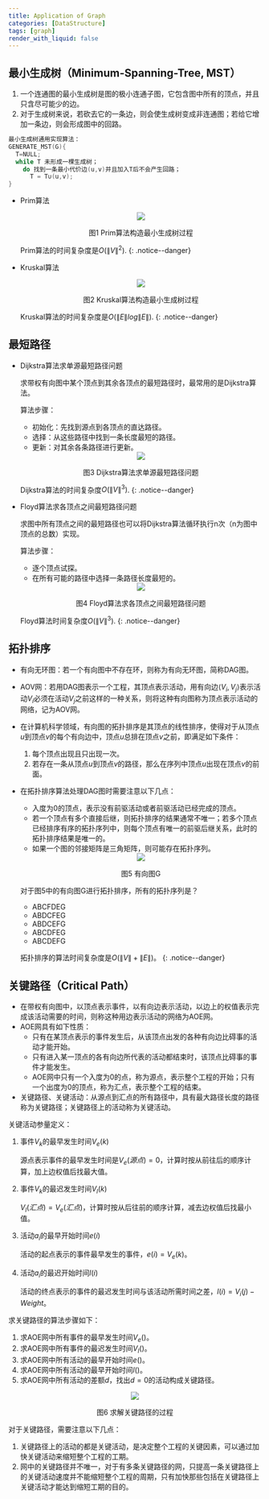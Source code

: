 ```yaml
---
title: Application of Graph
categories: [DataStructure]
tags: [graph]
render_with_liquid: false
---
```


## 最小生成树（Minimum-Spanning-Tree, MST）
  1. 一个连通图的最小生成树是图的极小连通子图，它包含图中所有的顶点，并且只含尽可能少的边。
  2. 对于生成树来说，若砍去它的一条边，则会使生成树变成非连通图；若给它增加一条边，则会形成图中的回路。


```c
最小生成树通用实现算法：
GENERATE_MST(G){
  T=NULL;
  while T 未形成一棵生成树；
    do 找到一条最小代价边(u,v)并且加入T后不会产生回路；
      T = T∪(u,v);
}
```

* Prim算法
  <div align='center'>
    <img src="/assets/images/3/graph10.jpg">
    <p>图1 Prim算法构造最小生成树过程</p>
  </div>

  Prim算法的时间复杂度是$O\left ( \left \| V\right \|^{2}\right )$.
  {: .notice--danger}

* Kruskal算法
  <div align='center'>
    <img src="/assets/images/3/graph11.jpg">
    <p>图2 Kruskal算法构造最小生成树过程</p>
  </div>

  Kruskal算法的时间复杂度是$O\left ( \left \| E\right \| log\left \| E\right \|\right )$.
  {: .notice--danger}

## 最短路径
* Dijkstra算法求单源最短路径问题
  
  求带权有向图中某个顶点到其余各顶点的最短路径时，最常用的是Dijkstra算法。

  算法步骤：
  - 初始化：先找到源点到各顶点的直达路径。
  - 选择：从这些路径中找到一条长度最短的路径。
  - 更新：对其余各条路径进行更新。
  
  <div align='center'>
    <img src="/assets/images/3/graph12.jpg">
    <p>图3 Dijkstra算法求单源最短路径问题</p>
  </div>

  Dijkstra算法的时间复杂度$O\left ( \left \| V\right \|^{3}\right )$.
  {: .notice--danger}

* Floyd算法求各顶点之间最短路径问题
  
  求图中所有顶点之间的最短路径也可以将Dijkstra算法循环执行n次（n为图中顶点的总数）实现。

  算法步骤：
  - 逐个顶点试探。
  - 在所有可能的路径中选择一条路径长度最短的。

  <div align='center'>
    <img src="/assets/images/3/graph13.jpg">
    <p>图4 Floyd算法求各顶点之间最短路径问题</p>
  </div>

  Floyd算法时间复杂度$O\left ( \left \| V\right \|^{3}\right )$.
  {: .notice--danger}

## 拓扑排序

- 有向无环图：若一个有向图中不存在环，则称为有向无环图，简称DAG图。
- AOV网：若用DAG图表示一个工程，其顶点表示活动，用有向边$\left \langle V_{i},V_{j}\right \rangle$表示活动$V_{i}$必须在活动$V_{j}$之前这样的一种关系，则将这种有向图称为顶点表示活动的网络，记为AOV网。
- 在计算机科学领域，有向图的拓扑排序是其顶点的线性排序，使得对于从顶点$u$到顶点$v$的每个有向边中，顶点$u$总排在顶点$v$之前，即满足如下条件：  
  1. 每个顶点出现且只出现一次。
  2. 若存在一条从顶点$u$到顶点$v$的路径，那么在序列中顶点$u$出现在顶点$v$的前面。
- 在拓扑排序算法处理DAG图时需要注意以下几点：
  - 入度为0的顶点，表示没有前驱活动或者前驱活动已经完成的顶点。
  - 若一个顶点有多个直接后继，则拓扑排序的结果通常不唯一；若多个顶点已经排序有序的拓扑序列中，则每个顶点有唯一的前驱后继关系，此时的拓扑排序结果是唯一的。
  - 如果一个图的邻接矩阵是三角矩阵，则可能存在拓扑序列。

  <div align='center'>
    <img src="/assets/images/3/graph14.jpg">
    <p>图5 有向图G</p>
  </div>

  对于图5中的有向图G进行拓扑排序，所有的拓扑序列是？

  - ABCFDEG
  - ABDCFEG
  - ABDCEFG
  - ABCDFEG
  - ABCDEFG
  
  拓扑排序的算法时间复杂度是$O\left (\left \| V\right \| +\left \| E\right \| \right )$。
  {: .notice--danger}

## 关键路径（Critical Path）

- 在带权有向图中，以顶点表示事件，以有向边表示活动，以边上的权值表示完成该活动需要的时间，则称这种用边表示活动的网络为AOE网。
- AOE网具有如下性质：
  - 只有在某顶点表示的事件发生后，从该顶点出发的各种有向边比碍事的活动才能开始。
  - 只有进入某一顶点的各有向边所代表的活动都结束时，该顶点比碍事的事件才能发生。
  - AOE网中只有一个入度为0的点，称为源点，表示整个工程的开始；只有一个出度为0的顶点，称为汇点，表示整个工程的结束。
- 关键路径、关键活动：从源点到汇点的所有路径中，具有最大路径长度的路径称为关键路径；关键路径上的活动称为关键活动。

关键活动参量定义：

1. 事件$V_{k}$的最早发生时间$V_{e}\left(k\right)$
   
    源点表示事件的最早发生时间是$V_{e}\left(源点\right)=0$，计算时按从前往后的顺序计算，加上边权值后找最大值。
2. 事件$V_{k}$的最迟发生时间$V_{l}\left(k\right)$
   
   $V_{l}\left(汇点\right)=V_{e}\left(汇点\right)$，计算时按从后往前的顺序计算，减去边权值后找最小值。
3. 活动$a_{i}$的最早开始时间$e\left(i\right)$
   
   活动的起点表示的事件最早发生的事件，$e\left(i\right)=V_{e}\left(k\right)$。
4. 活动$a_{i}$的最迟开始时间$l\left(i\right)$
   
   活动的终点表示的事件的最迟发生时间与该活动所需时间之差，$l\left(i\right)=V_{i}\left(j\right)-Weight$。

求关键路径的算法步骤如下：
1. 求AOE网中所有事件的最早发生时间$V_{e}\left(\right)$。
2. 求AOE网中所有事件的最迟发生时间$V_{l}\left(\right)$。
3. 求AOE网中所有活动的最早开始时间$e\left(\right)$。
4. 求AOE网中所有活动的最早开始时间$l\left(\right)$。
5. 求AOE网中所有活动的差额$d$，找出$d=0$的活动构成关键路径。

  <div align='center'>
    <img src="/assets/images/3/graph15.jpg">
    <p>图6 求解关键路径的过程</p>
  </div>

对于关键路径，需要注意以下几点：

1. 关键路径上的活动的都是关键活动，是决定整个工程的关键因素，可以通过加快关键活动来缩短整个工程的工期。
2. 网中的关键路径并不唯一，对于有多条关键路径的网，只提高一条关键路径上的关键活动速度并不能缩短整个工程的周期，只有加快那些包括在关键路径上关键活动才能达到缩短工期的目的。